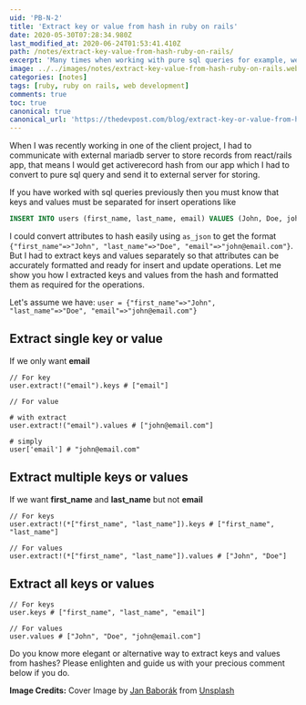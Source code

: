 ```yaml
---
uid: 'PB-N-2'
title: 'Extract key or value from hash in ruby on rails'
date: 2020-05-30T07:28:34.980Z
last_modified_at: 2020-06-24T01:53:41.410Z
path: /notes/extract-key-value-from-hash-ruby-on-rails/
excerpt: 'Many times when working with pure sql queries for example, we need to extract keys and values separately. Learn how you can extract key or value from hash in Ruby on Rails.'
image: ../../images/notes/extract-key-value-from-hash-ruby-on-rails.webp
categories: [notes]
tags: [ruby, ruby on rails, web development]
comments: true
toc: true
canonical: true
canonical_url: 'https://thedevpost.com/blog/extract-key-or-value-from-hash-in-ror/'
---
```


When I was recently working in one of the client project, I had to communicate with external mariadb server to store records from react/rails app, that means I would get activerecord hash from our app which I had to convert to pure sql query and send it to external server for storing.

If you have worked with sql queries previously then you must know that keys and values must be separated for insert operations like

```sql
INSERT INTO users (first_name, last_name, email) VALUES (John, Doe, john@email.com)
```

I could convert attributes to hash easily using `as_json` to get the format `{"first_name"=>"John", "last_name"=>"Doe", "email"=>"john@email.com"}`. But I had to extract keys and values separately so that attributes can be accurately formatted and ready for insert and update operations. Let me show you how I extracted keys and values from the hash and formatted them as required for the operations.

Let's assume we have: `user = {"first_name"=>"John", "last_name"=>"Doe", "email"=>"john@email.com"}`

## Extract single key or value

If we only want **email**

```rails-console
// For key
user.extract!("email").keys # ["email"]

// For value

# with extract
user.extract!("email").values # ["john@email.com"]

# simply
user['email'] # "john@email.com"
```

## Extract multiple keys or values

If we want **first_name** and **last_name** but not **email**

```rails-console
// For keys
user.extract!(*["first_name", "last_name"]).keys # ["first_name", "last_name"]

// For values
user.extract!(*["first_name", "last_name"]).values # ["John", "Doe"]
```

## Extract all keys or values

```rails-console
// For keys
user.keys # ["first_name", "last_name", "email"]

// For values
user.values # ["John", "Doe", "john@email.com"]

```

Do you know more elegant or alternative way to extract keys and values from hashes? Please enlighten and guide us with your precious comment below if you do.

**Image Credits:** Cover Image by <a href="https://unsplash.com/@one_more_jan?utm_source=unsplash&utm_medium=referral&utm_content=creditCopyText" target="_blank">Jan Baborák</a> from <a href="https://unsplash.com/photos/ZKOwF_J-3rw?utm_source=unsplash&utm_medium=referral&utm_content=creditCopyText" target="_blank">Unsplash</a>
